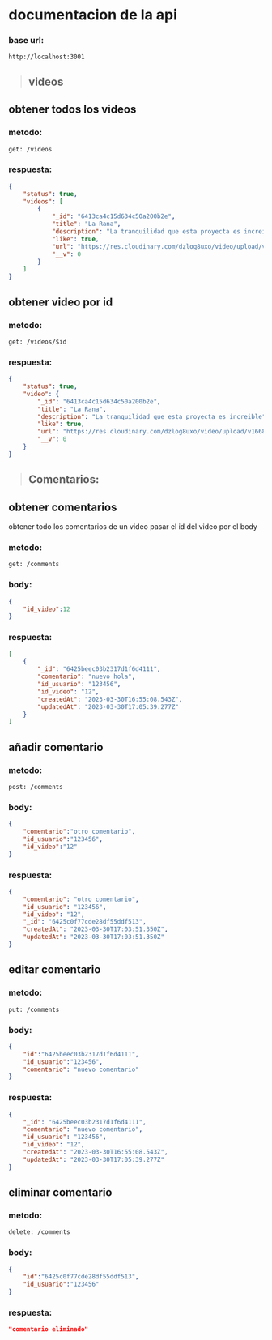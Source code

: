# documentacion de la api

### base url:
```
http://localhost:3001 
```

>## videos
## obtener todos los videos
### metodo:
```http
get: /videos
```
### respuesta:
```json
{
	"status": true,
	"videos": [
		{
			"_id": "6413ca4c15d634c50a200b2e",
			"title": "La Rana",
			"description": "La tranquilidad que esta proyecta es increible",
			"like": true,
			"url": "https://res.cloudinary.com/dzlog8uxo/video/upload/v1668809492/dev/Rana_hoof1v.mp4",
			"__v": 0
		}
	]
}
```
## obtener video por id
### metodo:
```http
get: /videos/$id
```
### respuesta:
```json
{
	"status": true,
	"video": {
		"_id": "6413ca4c15d634c50a200b2e",
		"title": "La Rana",
		"description": "La tranquilidad que esta proyecta es increible",
		"like": true,
		"url": "https://res.cloudinary.com/dzlog8uxo/video/upload/v1668809492/dev/Rana_hoof1v.mp4",
		"__v": 0
	}
}
```

>## Comentarios:

## obtener comentarios
obtener todo los comentarios de un video pasar el id del video por el body
### metodo:
```http
get: /comments
```
### body:
```json
{
	"id_video":12
}
```
### respuesta:
```json
[
	{
		"_id": "6425beec03b2317d1f6d4111",
		"comentario": "nuevo hola",
		"id_usuario": "123456",
		"id_video": "12",
		"createdAt": "2023-03-30T16:55:08.543Z",
		"updatedAt": "2023-03-30T17:05:39.277Z"
	}
]
```
## añadir comentario

### metodo:
```http
post: /comments
```
### body:
```json
{
    "comentario":"otro comentario",
    "id_usuario":"123456",
    "id_video":"12"
}
```
### respuesta:
```json
{
	"comentario": "otro comentario",
	"id_usuario": "123456",
	"id_video": "12",
	"_id": "6425c0f77cde28df55ddf513",
	"createdAt": "2023-03-30T17:03:51.350Z",
	"updatedAt": "2023-03-30T17:03:51.350Z"
}
```
## editar comentario

### metodo:
```http
put: /comments
```
### body:
```json
{
	"id":"6425beec03b2317d1f6d4111",
	"id_usuario":"123456",
	"comentario": "nuevo comentario"
}
```
### respuesta:
```json
{
	"_id": "6425beec03b2317d1f6d4111",
	"comentario": "nuevo comentario",
	"id_usuario": "123456",
	"id_video": "12",
	"createdAt": "2023-03-30T16:55:08.543Z",
	"updatedAt": "2023-03-30T17:05:39.277Z"
}
```
## eliminar comentario

### metodo:
```http
delete: /comments
```
### body:
```json
{
	"id":"6425c0f77cde28df55ddf513",
	"id_usuario":"123456"
}
```
### respuesta:
```json
"comentario eliminado"
```